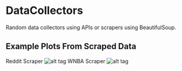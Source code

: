 DataCollectors
==============

Random data collectors using APIs or scrapers using BeautifulSoup.

Example Plots From Scraped Data
------
Reddit Scraper
![alt tag](http://i.imgur.com/Yur3wEK.gif)
WNBA Scraper
![alt tag](http://i.imgur.com/BYjznH1.gif)


